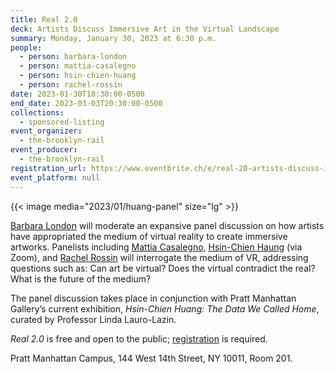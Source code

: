 ```yaml
---
title: Real 2.0
deck: Artists Discuss Immersive Art in the Virtual Landscape
summary: Monday, January 30, 2023 at 6:30 p.m.
people:
  - person: barbara-london
  - person: mattia-casalegno
  - person: hsin-chien-huang
  - person: rachel-rossin
date: 2023-01-30T18:30:00-0500
end_date: 2023-03-03T20:30:00-0500
collections:
  - sponsored-listing
event_organizer:
  - the-brooklyn-rail
event_producer:
  - the-brooklyn-rail
registration_url: https://www.eventbrite.ch/e/real-20-artists-discuss-immersive-art-in-the-virtual-landscape-tickets-491969442847
event_platform: null
---
```

{{< image media="2023/01/huang-panel" size="lg" >}}

[Barbara London](https://www.barbaralondon.net/about/) will moderate an expansive panel discussion on how artists have appropriated the medium of virtual reality to create immersive artworks. Panelists including [Mattia Casalegno](http://www.mattiacasalegno.net/), [Hsin-Chien Haung](https://hsinchienhuang.com/) (via Zoom), and [Rachel Rossin](https://rossin.co/) will interrogate the medium of VR, addressing questions such as: Can art be virtual? Does the virtual contradict the real? What is the future of the medium? 

The panel discussion takes place in conjunction with Pratt Manhattan Gallery’s current exhibition, *Hsin-Chien Huang: The Data We Called Home*, curated by Professor Linda Lauro-Lazin. 

*Real 2.0* is free and open to the public; [registration](https://www.eventbrite.ch/e/real-20-artists-discuss-immersive-art-in-the-virtual-landscape-tickets-491969442847) is required.

Pratt Manhattan Campus, 144 West 14th Street, NY 10011, Room 201.